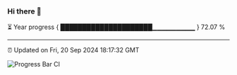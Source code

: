 ### Hi there 👋

⏳ Year progress { █████████████████████▁▁▁▁▁▁▁▁▁ } 72.07 %

---

⏰ Updated on Fri, 20 Sep 2024 18:17:32 GMT

![Progress Bar CI](https://github.com/liununu/liununu/workflows/Progress%20Bar%20CI/badge.svg)
